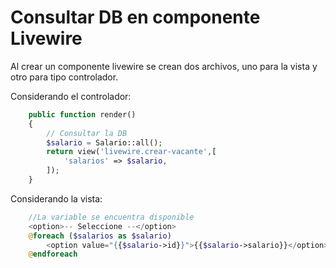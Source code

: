 # Consultar DB en componente Livewire

Al crear un componente livewire se crean dos archivos, uno para la vista y otro para tipo controlador.

Considerando el controlador:

```php
    public function render()
    {
        // Consultar la DB
        $salario = Salario::all();
        return view('livewire.crear-vacante',[
            'salarios' => $salario,
        ]);
    }
```

Considerando la vista:

```php
    //La variable se encuentra disponible
    <option>-- Seleccione --</option>
    @foreach ($salarios as $salario)
        <option value="{{$salario->id}}">{{$salario->salario}}</option>
    @endforeach
```
